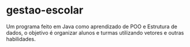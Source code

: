 # gestao-escolar
Um programa feito em Java como aprendizado de POO e Estrutura de dados, o objetivo é organizar alunos e turmas utilizando vetores e outras habilidades.

